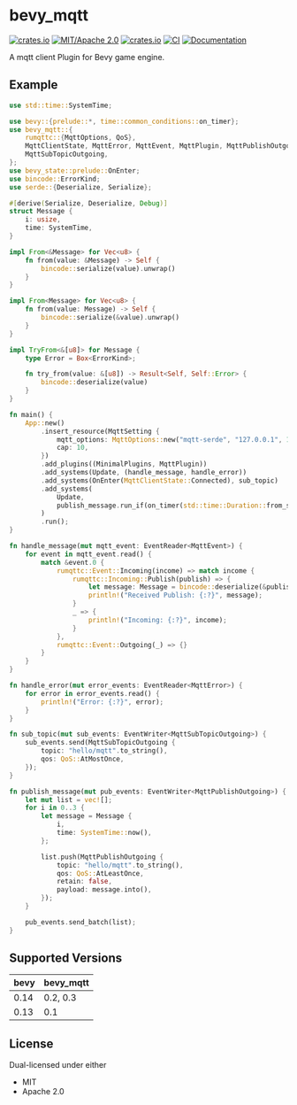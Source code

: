 # bevy_mqtt

[![crates.io](https://img.shields.io/crates/v/bevy_mqtt)](https://crates.io/crates/bevy_mqtt)
[![MIT/Apache 2.0](https://img.shields.io/badge/license-MIT%2FApache-blue.svg)](https://github.com/Seldom-SE/seldom_pixel#license)
[![crates.io](https://img.shields.io/crates/d/bevy_mqtt)](https://crates.io/crates/bevy_mqtt)
[![CI](https://github.com/foxzool/bevy_mqtt/workflows/CI/badge.svg)](https://github.com/foxzool/bevy_mqtt/actions)
[![Documentation](https://docs.rs/bevy_mqtt/badge.svg)](https://docs.rs/bevy_mqtt)

A mqtt client Plugin for Bevy game engine.

## Example

```rust
use std::time::SystemTime;

use bevy::{prelude::*, time::common_conditions::on_timer};
use bevy_mqtt::{
    rumqttc::{MqttOptions, QoS},
    MqttClientState, MqttError, MqttEvent, MqttPlugin, MqttPublishOutgoing, MqttSetting,
    MqttSubTopicOutgoing,
};
use bevy_state::prelude::OnEnter;
use bincode::ErrorKind;
use serde::{Deserialize, Serialize};

#[derive(Serialize, Deserialize, Debug)]
struct Message {
    i: usize,
    time: SystemTime,
}

impl From<&Message> for Vec<u8> {
    fn from(value: &Message) -> Self {
        bincode::serialize(value).unwrap()
    }
}

impl From<Message> for Vec<u8> {
    fn from(value: Message) -> Self {
        bincode::serialize(&value).unwrap()
    }
}

impl TryFrom<&[u8]> for Message {
    type Error = Box<ErrorKind>;

    fn try_from(value: &[u8]) -> Result<Self, Self::Error> {
        bincode::deserialize(value)
    }
}

fn main() {
    App::new()
        .insert_resource(MqttSetting {
            mqtt_options: MqttOptions::new("mqtt-serde", "127.0.0.1", 1883),
            cap: 10,
        })
        .add_plugins((MinimalPlugins, MqttPlugin))
        .add_systems(Update, (handle_message, handle_error))
        .add_systems(OnEnter(MqttClientState::Connected), sub_topic)
        .add_systems(
            Update,
            publish_message.run_if(on_timer(std::time::Duration::from_secs(1))),
        )
        .run();
}

fn handle_message(mut mqtt_event: EventReader<MqttEvent>) {
    for event in mqtt_event.read() {
        match &event.0 {
            rumqttc::Event::Incoming(income) => match income {
                rumqttc::Incoming::Publish(publish) => {
                    let message: Message = bincode::deserialize(&publish.payload).unwrap();
                    println!("Received Publish: {:?}", message);
                }
                _ => {
                    println!("Incoming: {:?}", income);
                }
            },
            rumqttc::Event::Outgoing(_) => {}
        }
    }
}

fn handle_error(mut error_events: EventReader<MqttError>) {
    for error in error_events.read() {
        println!("Error: {:?}", error);
    }
}

fn sub_topic(mut sub_events: EventWriter<MqttSubTopicOutgoing>) {
    sub_events.send(MqttSubTopicOutgoing {
        topic: "hello/mqtt".to_string(),
        qos: QoS::AtMostOnce,
    });
}

fn publish_message(mut pub_events: EventWriter<MqttPublishOutgoing>) {
    let mut list = vec![];
    for i in 0..3 {
        let message = Message {
            i,
            time: SystemTime::now(),
        };

        list.push(MqttPublishOutgoing {
            topic: "hello/mqtt".to_string(),
            qos: QoS::AtLeastOnce,
            retain: false,
            payload: message.into(),
        });
    }

    pub_events.send_batch(list);
}


```

## Supported Versions

| bevy | bevy_mqtt |
|------|-----------|
| 0.14 | 0.2, 0.3  |
| 0.13 | 0.1       |

## License

Dual-licensed under either

- MIT
- Apache 2.0
